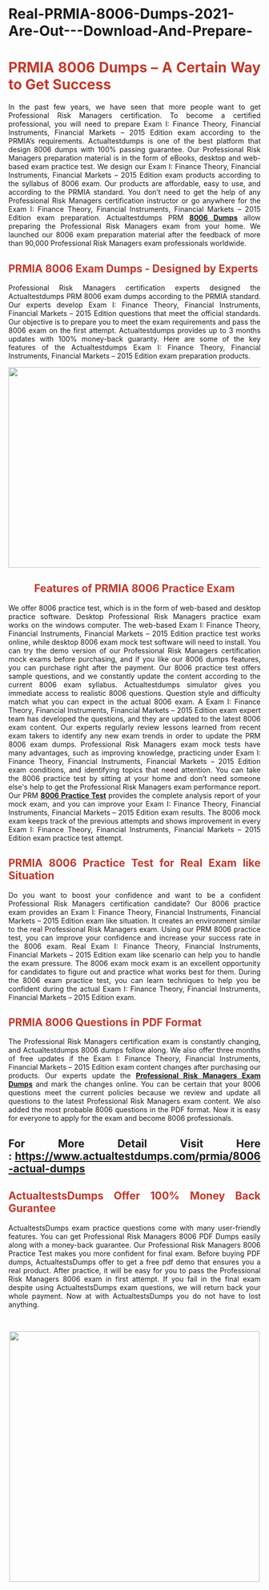 # Real-PRMIA-8006-Dumps-2021-Are-Out---Download-And-Prepare-
<h1 style="text-align: justify;"><span style="color:#c0392b;"><strong>PRMIA 8006 Dumps – A Certain Way to Get Success</strong></span></h1>

<p style="text-align: justify;">In the past few years, we have seen that more people want to get Professional Risk Managers certification. To become a certified professional, you will need to prepare Exam I: Finance Theory, Financial Instruments, Financial Markets – 2015 Edition exam according to the PRMIA’s requirements. Actualtestdumps is one of the best platform that design 8006 dumps with 100% passing guarantee. Our Professional Risk Managers preparation material is in the form of eBooks, desktop and web-based exam practice test. We design our Exam I: Finance Theory, Financial Instruments, Financial Markets – 2015 Edition exam products according to the syllabus of 8006 exam. Our products are affordable, easy to use, and according to the PRMIA standard. You don’t need to get the help of any Professional Risk Managers certification instructor or go anywhere for the Exam I: Finance Theory, Financial Instruments, Financial Markets – 2015 Edition exam preparation. Actualtestdumps PRM <strong><a href="https://www.actualtestdumps.com/prmia/8006-actual-dumps">8006 Dumps</a></strong> allow preparing the Professional Risk Managers exam from your home. We launched our 8006 exam preparation material after the feedback of more than 90,000 Professional Risk Managers exam professionals worldwide.</p>

<h2 style="text-align: justify;"><span style="color:#c0392b;"><strong>PRMIA 8006 Exam Dumps - Designed by Experts</strong></span></h2>

<p style="text-align: justify;">Professional Risk Managers certification experts designed the Actualtestdumps PRM 8006 exam dumps according to the PRMIA standard. Our experts develop Exam I: Finance Theory, Financial Instruments, Financial Markets – 2015 Edition questions that meet the official standards. Our objective is to prepare you to meet the exam requirements and pass the 8006 exam on the first attempt. Actualtestdumps provides up to 3 months updates with 100% money-back guaranty. Here are some of the key features of the Actualtestdumps Exam I: Finance Theory, Financial Instruments, Financial Markets – 2015 Edition exam preparation products.</p>

<p style="text-align: center;"><a href="https://www.actualtestdumps.com/prmia/8006-actual-dumps"><img alt="" src="https://i.imgur.com/3skVhPL.png" style="width: 700px; height: 400px;" /></a></p>

<h2 style="text-align: center;"><span style="color:#c0392b;"><strong>Features of PRMIA 8006 Practice Exam</strong></span></h2>

<p style="text-align: justify;">We offer 8006 practice test, which is in the form of web-based and desktop practice software. Desktop Professional Risk Managers practice exam works on the windows computer. The web-based Exam I: Finance Theory, Financial Instruments, Financial Markets – 2015 Edition practice test works online, while desktop 8006 exam mock test software will need to install. You can try the demo version of our Professional Risk Managers certification mock exams before purchasing, and if you like our 8006 dumps features, you can purchase right after the payment. Our 8006 practice test offers sample questions, and we constantly update the content according to the current 8006 exam syllabus. Actualtestdumps simulator gives you immediate access to realistic 8006 questions. Question style and difficulty match what you can expect in the actual 8006 exam. A Exam I: Finance Theory, Financial Instruments, Financial Markets – 2015 Edition exam expert team has developed the questions, and they are updated to the latest 8006 exam content. Our experts regularly review lessons learned from recent exam takers to identify any new exam trends in order to update the PRM 8006 exam dumps. Professional Risk Managers exam mock tests have many advantages, such as improving knowledge, practicing under Exam I: Finance Theory, Financial Instruments, Financial Markets – 2015 Edition exam conditions, and identifying topics that need attention. You can take the 8006 practice test by sitting at your home and don’t need someone else's help to get the Professional Risk Managers exam performance report. Our PRM <strong><a href="https://www.actualtestdumps.com/prmia/8006-actual-dumps">8006 Practice Test</a></strong> provides the complete analysis report of your mock exam, and you can improve your Exam I: Finance Theory, Financial Instruments, Financial Markets – 2015 Edition exam results. The 8006 mock exam keeps track of the previous attempts and shows improvement in every Exam I: Finance Theory, Financial Instruments, Financial Markets – 2015 Edition exam practice test attempt.</p>

<h2 style="text-align: justify;"><span style="color:#c0392b;"><strong>PRMIA 8006 Practice Test for Real Exam like Situation</strong></span></h2>

<p style="text-align: justify;">Do you want to boost your confidence and want to be a confident Professional Risk Managers certification candidate? Our 8006 practice exam provides an Exam I: Finance Theory, Financial Instruments, Financial Markets – 2015 Edition exam like situation. It creates an environment similar to the real Professional Risk Managers exam. Using our PRM 8006 practice test, you can improve your confidence and increase your success rate in the 8006 exam. Real Exam I: Finance Theory, Financial Instruments, Financial Markets – 2015 Edition exam like scenario can help you to handle the exam pressure. The 8006 exam mock exam is an excellent opportunity for candidates to figure out and practice what works best for them. During the 8006 exam practice test, you can learn techniques to help you be confident during the actual Exam I: Finance Theory, Financial Instruments, Financial Markets – 2015 Edition exam.</p>

<h2 style="text-align: justify;"><span style="color:#c0392b;"><strong>PRMIA 8006 Questions in PDF Format</strong></span></h2>

<p style="text-align: justify;">The Professional Risk Managers certification exam is constantly changing, and Actualtestdumps 8006 dumps follow along. We also offer three months of free updates if the Exam I: Finance Theory, Financial Instruments, Financial Markets – 2015 Edition exam content changes after purchasing our products. Our experts update the <strong><a href="https://www.actualtestdumps.com/prmia/prm-exam-dumps.html">Professional Risk Managers Exam Dumps</a></strong> and mark the changes online. You can be certain that your 8006 questions meet the current policies because we review and update all questions to the latest Professional Risk Managers exam content. We also added the most probable 8006 questions in the PDF format. Now it is easy for everyone to apply for the exam and become 8006 professionals.</p>

<h2 style="text-align: justify;"><strong>For More Detail Visit Here : <a href="https://www.actualtestdumps.com/prmia/8006-actual-dumps">https://www.actualtestdumps.com/prmia/8006-actual-dumps</a></strong></h2>

<h2 style="text-align: justify;"><span style="color:#c0392b;"><strong>ActualtestsDumps Offer 100% Money Back Gurantee</strong></span></h2>

<p style="text-align: justify;">ActualtestsDumps exam practice questions come with many user-friendly features. You can get Professional Risk Managers 8006 PDF Dumps easily along with a money-back guarantee. Our Professional Risk Managers 8006 Practice Test makes you more confident for final exam. Before buying PDF dumps, ActualtestsDumps offer to get a free pdf demo that ensures you a real product. After practice, it will be easy for you to pass the Professional Risk Managers 8006 exam in first attempt. If you fail in the final exam despite using ActualtestsDumps exam questions, we will return back your whole payment. Now at with ActualtestsDumps you do not have to lost anything. </p>

<p style="text-align: justify;"> </p>

<p style="text-align: center;"><a href="https://www.actualtestdumps.com/prmia-exam-dumps"><img alt="" src="https://i.imgur.com/mKvbW7p.png" style="width: 500px; height: 500px;" /></a></p>
